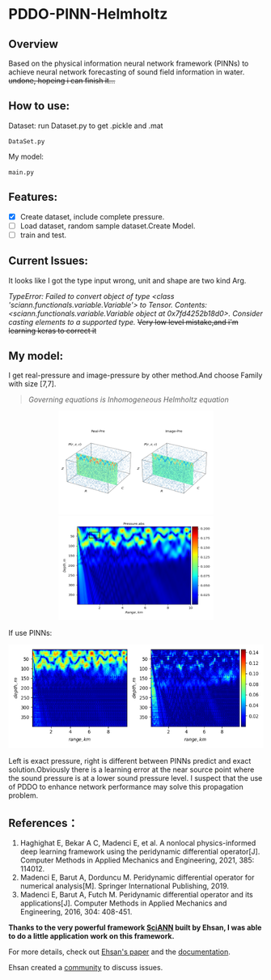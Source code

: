 # PDDO-PINN-Helmholtz
## Overview
Based on the physical information neural network framework (PINNs) to achieve neural network forecasting of sound field information in water.
~~undone, hopeing i can finish it...~~
## How to use:

Dataset: run Dataset.py to get .pickle and .mat
```
DataSet.py
```

My model:
```
main.py
```
## Features:
- [x] Create dataset, include complete pressure.
- [ ] Load dataset, random sample dataset.Create Model. 
- [ ] train and test.

## Current Issues: 
It looks like I got the type input wrong, unit and shape are two kind Arg.

*TypeError: Failed to convert object of type <class 'sciann.functionals.variable.Variable'> to Tensor. Contents: <sciann.functionals.variable.Variable object at* *0x7fd4252b18d0>. Consider casting elements to a supported type.* 
~~Very low level mistake,and i'm learning keras to correct it~~

## My model:  
I get real-pressure and image-pressure by other method.And choose Family with size [7,7].  
>*Governing equations is Inhomogeneous Helmholtz equation*  

<p align="center">
  <img src="./figures/fig6.png" width="306" height="205">
  <img src="./figures/fig5.png" width="306" height="205">
</p>

If use PINNs: 
<p align="center">
  <img src="./figures/fig5-1.png" width="606" height="205">
</p>

Left is exact pressure, right is different between PINNs predict and exact solution.Obviously there is a learning error at the near source point where the sound pressure is at a lower sound pressure level. I suspect that the use of PDDO to enhance network performance may solve this propagation problem.
## References：
1. Haghighat E, Bekar A C, Madenci E, et al. A nonlocal physics-informed deep learning framework using the peridynamic differential operator[J]. Computer Methods in Applied Mechanics and Engineering, 2021, 385: 114012.
2. Madenci E, Barut A, Dorduncu M. Peridynamic differential operator for numerical analysis[M]. Springer International Publishing, 2019.
3. Madenci E, Barut A, Futch M. Peridynamic differential operator and its applications[J]. Computer Methods in Applied Mechanics and Engineering, 2016, 304: 408-451.

**Thanks to the very powerful framework [SciANN](https://github.com/sciann/sciann) built by Ehsan, I was able to do a little application work on this framework.**

For more details, check out [Ehsan's paper](https://arxiv.org/abs/2005.08803) and the [documentation](SciANN.com).

Ehsan created a [community](https://app.slack.com/client/T010WP0KD39/C010G71GXUJ) to discuss issues.
